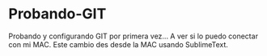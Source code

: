 # Probando-GIT
Probando y configurando GIT por primera vez...
A ver si lo puedo conectar con mi MAC.
Este cambio des desde la MAC usando SublimeText.
